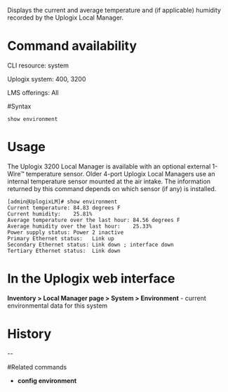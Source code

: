 <!-- 5.4 -->

Displays the current and average temperature and (if applicable) humidity recorded by the Uplogix Local Manager.

# Command availability 

CLI resource: system

Uplogix system: 400, 3200

LMS offerings: All

#Syntax 

```
show environment
```

# Usage 

The Uplogix 3200 Local Manager is available with an optional external 1-Wire&#8482; temperature sensor. Older 4-port Uplogix Local Managers use an internal temperature sensor mounted at the air intake. The information returned by this command depends on which sensor (if any) is installed.

```
[admin@UplogixLM]# show environment
Current temperature: 84.83 degrees F
Current humidity:    25.81%
Average temperature over the last hour: 84.56 degrees F
Average humidity over the last hour:    25.33%
Power supply status: Power 2 inactive
Primary Ethernet status:   Link up
Secondary Ethernet status: Link down ; interface down
Tertiary Ethernet status:  Link down

```

# In the Uplogix web interface

**Inventory > Local Manager page > System > Environment** - current environmental data for this system

# History 
--

#Related commands 

- **config environment**
